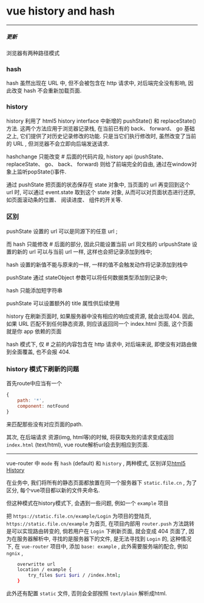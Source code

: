 <!--
Created: Mon Aug 26 2019 15:19:37 GMT+0800 (China Standard Time)
Modified: Mon Aug 26 2019 15:19:37 GMT+0800 (China Standard Time)
-->
# vue history and hash

---

##### 更新

浏览器有两种路径模式

### hash 

hash 虽然出现在 URL 中, 但不会被包含在 http 请求中, 对后端完全没有影响, 因此改变 hash 不会重新加载页面.

### history

history 利用了 html5 history interface 中新增的 pushState() 和 replaceState() 方法. 这两个方法应用于浏览器记录栈, 在当前已有的 back、 forward、 go 基础之上, 它们提供了对历史记录修改的功能. 只是当它们执行修改时, 虽然改变了当前的 URL , 但浏览器不会立即向后端发送请求. 

hashchange 只能改变 # 后面的代码片段, history api (pushState、 replaceState、 go、 back、 forward) 则给了前端完全的自由, 通过在window对象上监听popState()事件. 

通过 pushState 把页面的状态保存在 state 对象中, 当页面的 url 再变回到这个 url 时, 可以通过 event.state 取到这个 state 对象, 从而可以对页面状态进行还原, 如页面滚动条的位置、 阅读进度、 组件的开关等. 

### 区别

pushState 设置的 url 可以是同源下的任意 url ; 

而 hash 只能修改 # 后面的部分, 因此只能设置当前 url 同文档的 urlpushState 设置的新的 url 可以与当前 url 一样, 这样也会把记录添加到栈中; 

hash 设置的新值不能与原来的一样, 一样的值不会触发动作将记录添加到栈中

pushState 通过 stateObject 参数可以将任何数据类型添加到记录中; 

hash 只能添加短字符串

pushState 可以设置额外的 title 属性供后续使用

history 在刷新页面时, 如果服务器中没有相应的响应或资源, 就会出现404. 因此, 如果 URL 匹配不到任何静态资源, 则应该返回同一个 index.html 页面, 这个页面就是你 app 依赖的页面

hash 模式下, 仅 # 之前的内容包含在 http 请求中, 对后端来说, 即使没有对路由做到全面覆盖, 也不会报 404.

### history 模式下刷新的问题

首先route中应当有一个

``` js
{
    path: '*',
    component: notFound
}
```

来匹配那些没有对应页面的path.

其次, 在后端请求 资源(img, html等)的时候, 将获取失败的请求变成返回 `index.html` (text/html), vue route解析url会去到相应到页面.

---

vue-router 中 `mode` 有 `hash` (default) 和 `history` , 两种模式, 区别详见[html5 History]()

在业务中, 我们将所有的静态页面都放置在同一个服务器下 `static.file.cn` , 为了区分, 每个vue项目都以新的文件夹命名. 

但这种模式在history模式下, 会遇到一些问题, 例如一个 `example` 项目

把 `https://static.file.cn/example/Login` 为项目的登陆页, `https://static.file.cn/example` 为首页, 在项目内部用 `router.push` 方法跳转是可以实现路由转变的, 倘若用户在 `Login` 下刷新页面, 就会变成 404 页面了, 因为在服务器解析中, 寻找的是服务器下的文件, 是无法寻找到 `Login` 的, 这种情况下, 在 `vue-router` 项目中, 添加 `base: example` , 此外需要服务端的配合, 例如 `ngnix` , 

``` bash
    overwritte url 
    location / example {
        try_files $uri $uri / /index.html; 
    }
```

此外还有配置 `static` 文件, 否则会全部按照 `text/plain` 解析成html.

